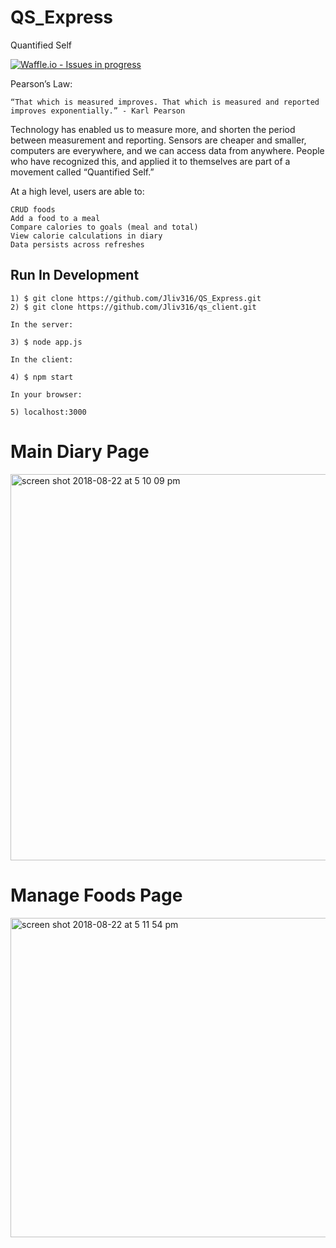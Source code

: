 # QS_Express


Quantified Self

[![Waffle.io - Issues in progress](https://badge.waffle.io/Jliv316/QS_Express.png?label=in%20progress&title=In%20Progress)](http://waffle.io/Jliv316/QS_Express)

Pearson’s Law:

    “That which is measured improves. That which is measured and reported improves exponentially.” - Karl Pearson

Technology has enabled us to measure more, and shorten the period between measurement and reporting. Sensors are cheaper and smaller, computers are everywhere, and we can access data from anywhere. People who have recognized this, and applied it to themselves are part of a movement called “Quantified Self.”


At a high level, users are able to:

    CRUD foods
    Add a food to a meal
    Compare calories to goals (meal and total)
    View calorie calculations in diary
    Data persists across refreshes

## Run In Development

    1) $ git clone https://github.com/Jliv316/QS_Express.git
    2) $ git clone https://github.com/Jliv316/qs_client.git
    
    In the server:
    
    3) $ node app.js
    
    In the client:
    
    4) $ npm start
    
    In your browser:
    
    5) localhost:3000
    
# Main Diary Page

<img width="618" alt="screen shot 2018-08-22 at 5 10 09 pm" src="https://user-images.githubusercontent.com/35744655/44495699-491ace00-a62e-11e8-9675-59366c1ddd35.png">

# Manage Foods Page

<img width="511" alt="screen shot 2018-08-22 at 5 11 54 pm" src="https://user-images.githubusercontent.com/35744655/44495761-84b59800-a62e-11e8-8463-3adc831f9c0c.png">
